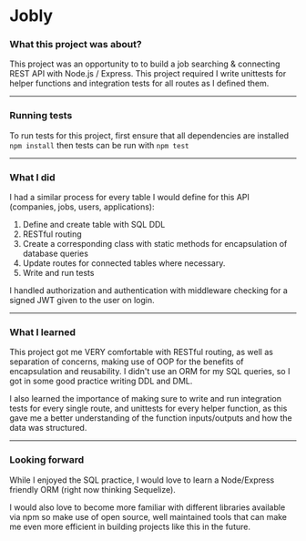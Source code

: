 # Jobly

### What this project was about? 
This project was an opportunity to to build a job searching & connecting REST API with Node.js / Express. This project required I write unittests for helper functions and integration tests for all routes as I defined them. 

--- 

### Running tests

To run tests for this project, first ensure that all dependencies are installed ``` npm install ``` then tests can be run with ``` npm test ```

--- 

### What I did 

I had a similar process for every table I would define for this API (companies, jobs, users, applications): 

1. Define and create table with SQL DDL
2. RESTful routing
3. Create a corresponding class with static methods for encapsulation of database queries
4. Update routes for connected tables where necessary. 
5. Write and run tests 

I handled authorization and authentication with middleware checking for a signed JWT given to the user on login. 

---

### What I learned

This project got me VERY comfortable with RESTful routing, as well as separation of concerns, making use of OOP for the benefits of encapsulation and reusability. I didn't use an ORM for my SQL queries, so I got in some good practice writing DDL and DML.  

I also learned the importance of making sure to write and run integration tests for every single route, and unittests for every helper function, as this gave me a better understanding of the function inputs/outputs and how the data was structured.

---

### Looking forward 

While I enjoyed the SQL practice, I would love to learn a Node/Express friendly ORM (right now thinking Sequelize). 

I would also love to become more familiar with different libraries available via npm so make use of open source, well maintained tools that can make me even more efficient in building projects like this in the future.

